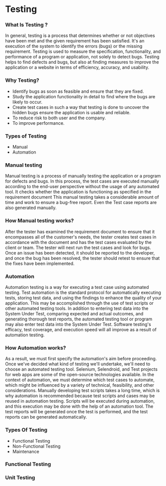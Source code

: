 # Testing 
###   What Is Testing ?
In general, testing is a process that determines whether or not objectives have been met and the given requirement has been satisfied. It's an execution of the system to identify the errors (bugs) or the missing requirement. Testing is used to measure the specification, functionality, and performance of a program or application, not solely to detect bugs. Testing helps to find defects and bugs, but also at finding measures to improve the application or a website in terms of efficiency, accuracy, and usability. 
 
###  Why Testing?
- Identify bugs as soon as feasible and ensure that they are fixed.
- Study the application functionality in detail to find where the bugs are likely to occur.
- Create test cases in such a way that testing is done to uncover the hidden bugs ensure the application is usable and reliable. 
- To reduce risk to both user and the company.
- To improve performance.


### Types of Testing 
- Manual 
- Automation 

### Manual testing 
Manual testing is a process of manually testing the application or a program for defects and bugs. In this process, the test cases are executed manually according to the end-user perspective without the usage of any automated tool. It checks whether the application is functioning as specified in the requirement document  This manual testing takes a considerable amount of time and work to ensure a bug-free report. Even the Test case reports are also generated manually. 

### How Manual testing works?
After the tester has examined the requirement document to ensure that it encompasses all of the customer's needs, the tester creates test cases in accordance with the document and has the test cases evaluated by the client or team. The tester will next run the test cases and look for bugs. Once an issue has been detected, it should be reported to the developer, and once the bug has been resolved, the tester should retest to ensure that the fixes have been implemented.

### Automation 
Automation testing is a way for executing a test case using automated testing. Test automation is the standard protocol for automatically executing tests, storing test data, and using the findings to enhance the quality of your application. This may be accomplished through the use of test scripts or other automated testing tools. In addition to entering test data into the System Under Test, comparing expected and actual outcomes, and generating thorough test reports, the automated testing tool or program may also enter test data into the System Under Test. Software testing's efficacy, test coverage, and execution speed will all improve as a result of automation testing.
 
### How Automation works?
As a result, we must first specify the automation's aim before proceeding. Once we've decided what kind of testing we'll undertake, we'll need to choose an automated testing tool. Selenium, Selendroid, and Test projects for web apps are some of the open-source technologies available. In the context of automation, we must determine which test cases to automate, which might be influenced by a variety of technical, feasibility, and other considerations. Manually developing test scripts takes a long time, which is why automation is recommended because test scripts and cases may be reused in automation testing. Scripts will be executed during automation, and this execution may be done with the help of an automation tool. The test reports will be generated once the test is performed, and the test reports can be generated automatically.

### Types Of Testing 
- Functional Testing 
- Non-Functional Testing 
- Maintenance 

### Functional Testing 
### Unit Testing 

